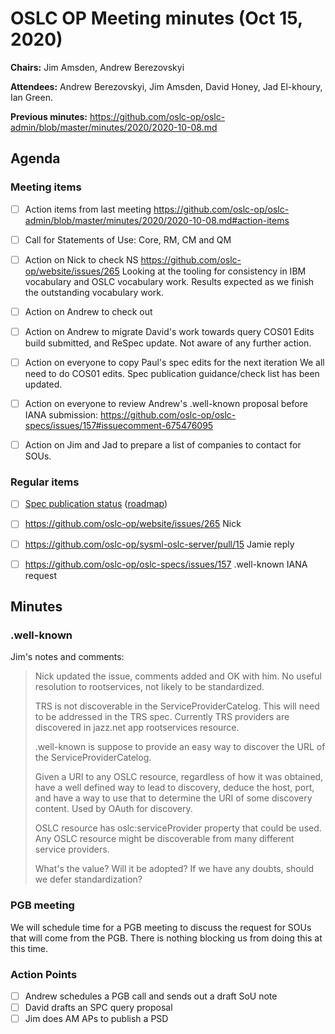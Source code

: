 # OSLC OP Meeting minutes (Oct 15, 2020)

**Chairs:** Jim Amsden, Andrew Berezovskyi

**Attendees:** Andrew Berezovskyi, Jim Amsden, David Honey, Jad El-khoury, Ian Green.

**Previous minutes:** https://github.com/oslc-op/oslc-admin/blob/master/minutes/2020/2020-10-08.md

## Agenda

### Meeting items

- [ ] Action items from last meeting https://github.com/oslc-op/oslc-admin/blob/master/minutes/2020/2020-10-08.md#action-items
- [ ] Call for Statements of Use: Core, RM, CM and QM
- [ ] Action on Nick to check NS https://github.com/oslc-op/website/issues/265
Looking at the tooling for consistency in IBM vocabulary and OSLC vocabulary work. Results expected as we finish the outstanding vocabulary work.
- [ ] Action on Andrew to check out
- [ ] Action on Andrew to migrate David's work towards query COS01
Edits build submitted, and ReSpec update. Not aware of any further action.
- [ ] Action on everyone to copy Paul's spec edits for the next iteration
We all need to do COS01 edits. Spec publication guidance/check list has been updated. 
- [ ] Action on everyone to review Andrew's .well-known proposal before IANA submission: https://github.com/oslc-op/oslc-specs/issues/157#issuecomment-675476095
- [ ] Action on Jim and Jad to prepare a list of companies to contact for SOUs.


### Regular items

- [ ] [Spec publication status](https://github.com/oasis-open-projects/administration/issues) ([roadmap](https://docs.google.com/spreadsheets/d/1phBv2PHh14VSZboBpmq4KuWn8hw4wZr2qHGVB2W6PIY/edit#gid=0))
- [ ] https://github.com/oslc-op/website/issues/265 Nick
- [ ] https://github.com/oslc-op/sysml-oslc-server/pull/15 Jamie reply
- [ ] https://github.com/oslc-op/oslc-specs/issues/157 .well-known IANA request


## Minutes

### .well-known

Jim's notes and comments:

> Nick updated the issue, comments added and OK with him. No useful resolution to rootservices, not likely to be standardized. 
> 
> TRS is not discoverable in the ServiceProviderCatelog. This will need to be addressed in the TRS spec. Currently TRS providers are discovered in jazz.net app rootservices resource. 
> 
> .well-known is suppose to provide an easy way to discover the URL of the ServiceProviderCatelog. 
> 
> Given a URI to any OSLC resource, regardless of how it was obtained, have a well defined way to lead to discovery, deduce the host, port, and have a way to use that to determine the URI of some discovery content. Used by OAuth for discovery. 
> 
> OSLC resource has oslc:serviceProvider property that could be used. Any OSLC resource might be discoverable from many different service providers.
> 
> What's the value? Will it be adopted? If we have any doubts, should we defer standardization?

### PGB meeting

We will schedule time for a PGB meeting to discuss the request for SOUs that will come from the PGB. There is nothing blocking us from doing this at this time.

### Action Points

- [ ] Andrew schedules a PGB call and sends out a draft SoU note
- [ ] David drafts an SPC query proposal
- [ ] Jim does AM APs to publish a PSD
